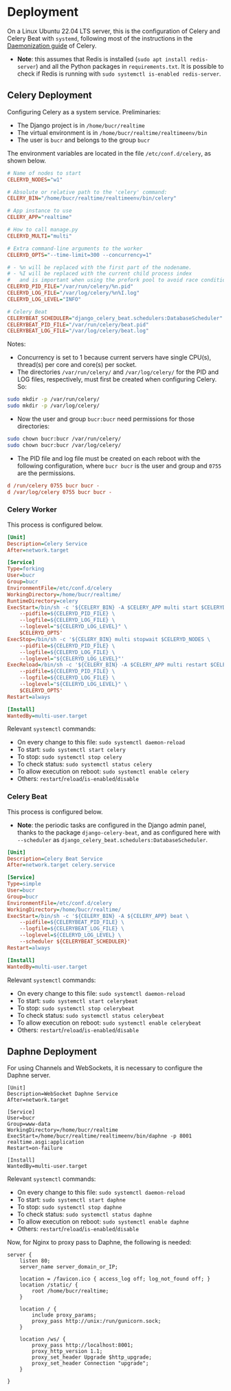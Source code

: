 # Deployment

On a Linux Ubuntu 22.04 LTS server, this is the configuration of Celery and Celery Beat with `systemd`, following most of the instructions in the [Daemonization guide](https://docs.celeryq.dev/en/stable/userguide/daemonizing.html#daemon-systemd-generic) of Celery.

- **Note**: this assumes that Redis is installed (`sudo apt install redis-server`) and all the Python packages in `requirements.txt`. It is possible to check if Redis is running with `sudo systemctl is-enabled redis-server`.

## Celery Deployment

Configuring Celery as a system service. Preliminaries:

- The Django project is in `/home/bucr/realtime`
- The virtual environment is in `/home/bucr/realtime/realtimeenv/bin`
- The user is `bucr` and belongs to the group `bucr`

The environment variables are located in the file `/etc/conf.d/celery`, as shown below.

```ini title="/etc/conf.d/celery"
# Name of nodes to start
CELERYD_NODES="w1"

# Absolute or relative path to the 'celery' command:
CELERY_BIN="/home/bucr/realtime/realtimeenv/bin/celery"

# App instance to use
CELERY_APP="realtime"

# How to call manage.py
CELERYD_MULTI="multi"

# Extra command-line arguments to the worker
CELERYD_OPTS="--time-limit=300 --concurrency=1"

# - %n will be replaced with the first part of the nodename.
# - %I will be replaced with the current child process index
#   and is important when using the prefork pool to avoid race conditions.
CELERYD_PID_FILE="/var/run/celery/%n.pid"
CELERYD_LOG_FILE="/var/log/celery/%n%I.log"
CELERYD_LOG_LEVEL="INFO"

# Celery Beat
CELERYBEAT_SCHEDULER="django_celery_beat.schedulers:DatabaseScheduler"
CELERYBEAT_PID_FILE="/var/run/celery/beat.pid"
CELERYBEAT_LOG_FILE="/var/log/celery/beat.log"
```

Notes:

- Concurrency is set to 1 because current servers have single CPU(s), thread(s) per core and core(s) per socket.
- The directories `/var/run/celery/` and `/var/log/celery/` for the PID and LOG files, respectively, must first be created when configuring Celery. So:

```bash
sudo mkdir -p /var/run/celery/
sudo mkdir -p /var/log/celery/
```

- Now the user and group `bucr:bucr` need permissions for those directories:

```bash
sudo chown bucr:bucr /var/run/celery/
sudo chown bucr:bucr /var/log/celery/
```

- The PID file and log file must be created on each reboot with the following configuration, where `bucr bucr` is the user and group and `0755` are the permissions.

```ini title="/etc/tmpfiles.d/celery.conf"
d /run/celery 0755 bucr bucr -
d /var/log/celery 0755 bucr bucr -
```

### Celery Worker

This process is configured below.

```ini title="/etc/systemd/system/celery.service"
[Unit]
Description=Celery Service
After=network.target

[Service]
Type=forking
User=bucr
Group=bucr
EnvironmentFile=/etc/conf.d/celery
WorkingDirectory=/home/bucr/realtime/
RuntimeDirectory=celery
ExecStart=/bin/sh -c '${CELERY_BIN} -A $CELERY_APP multi start $CELERYD_NODES \
    --pidfile=${CELERYD_PID_FILE} \
    --logfile=${CELERYD_LOG_FILE} \
    --loglevel="${CELERYD_LOG_LEVEL}" \
    $CELERYD_OPTS'
ExecStop=/bin/sh -c '${CELERY_BIN} multi stopwait $CELERYD_NODES \
    --pidfile=${CELERYD_PID_FILE} \
    --logfile=${CELERYD_LOG_FILE} \
    --loglevel="${CELERYD_LOG_LEVEL}"'
ExecReload=/bin/sh -c '${CELERY_BIN} -A $CELERY_APP multi restart $CELERYD_NODES \
    --pidfile=${CELERYD_PID_FILE} \
    --logfile=${CELERYD_LOG_FILE} \
    --loglevel="${CELERYD_LOG_LEVEL}" \
    $CELERYD_OPTS'
Restart=always

[Install]
WantedBy=multi-user.target
```

Relevant `systemctl` commands:

- On every change to this file: `sudo systemctl daemon-reload`
- To start: `sudo systemctl start celery`
- To stop: `sudo systemctl stop celery`
- To check status: `sudo systemctl status celery`
- To allow execution on reboot: `sudo systemctl enable celery`
- Others: `restart`/`reload`/`is-enabled`/`disable`

### Celery Beat

This process is configured below.

- **Note**: the periodic tasks are configured in the Django admin panel, thanks to the package `django-celery-beat`, and as configured here with `--scheduler` as `django_celery_beat.schedulers:DatabaseScheduler`.

```ini title="/etc/systemd/system/celerybeat.service"
[Unit]
Description=Celery Beat Service
After=network.target celery.service

[Service]
Type=simple
User=bucr
Group=bucr
EnvironmentFile=/etc/conf.d/celery
WorkingDirectory=/home/bucr/realtime/
ExecStart=/bin/sh -c '${CELERY_BIN} -A ${CELERY_APP} beat \
    --pidfile=${CELERYBEAT_PID_FILE} \
    --logfile=${CELERYBEAT_LOG_FILE} \
    --loglevel=${CELERYD_LOG_LEVEL} \
    --scheduler ${CELERYBEAT_SCHEDULER}'
Restart=always

[Install]
WantedBy=multi-user.target
```

Relevant `systemctl` commands:

- On every change to this file: `sudo systemctl daemon-reload`
- To start: `sudo systemctl start celerybeat`
- To stop: `sudo systemctl stop celerybeat`
- To check status: `sudo systemctl status celerybeat`
- To allow execution on reboot: `sudo systemctl enable celerybeat`
- Others: `restart`/`reload`/`is-enabled`/`disable`

## Daphne Deployment

For using Channels and WebSockets, it is necessary to configure the Daphne server.

```init title="/etc/systemd/system/daphne.service" hl_lines="9"
[Unit]
Description=WebSocket Daphne Service
After=network.target

[Service]
User=bucr
Group=www-data
WorkingDirectory=/home/bucr/realtime
ExecStart=/home/bucr/realtime/realtimeenv/bin/daphne -p 8001 realtime.asgi:application
Restart=on-failure

[Install]
WantedBy=multi-user.target
```

Relevant `systemctl` commands:

- On every change to this file: `sudo systemctl daemon-reload`
- To start: `sudo systemctl start daphne`
- To stop: `sudo systemctl stop daphne`
- To check status: `sudo systemctl status daphne`
- To allow execution on reboot: `sudo systemctl enable daphne`
- Others: `restart`/`reload`/`is-enabled`/`disable`


Now, for Nginx to proxy pass to Daphne, the following is needed:

```init title="/etc/nginx/sites-available/realtime" hl_lines="15-20"
server {
    listen 80;
    server_name server_domain_or_IP;

    location = /favicon.ico { access_log off; log_not_found off; }
    location /static/ {
        root /home/bucr/realtime;
    }

    location / {
        include proxy_params;
        proxy_pass http://unix:/run/gunicorn.sock;
    }

    location /ws/ {
        proxy_pass http://localhost:8001;
        proxy_http_version 1.1;
        proxy_set_header Upgrade $http_upgrade;
        proxy_set_header Connection "upgrade";
    }

}
```